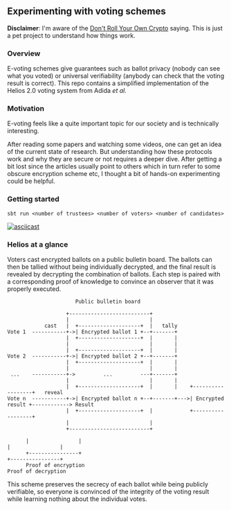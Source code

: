 ## Experimenting with voting schemes

**Disclaimer**: I'm aware of the [Don't Roll Your Own Crypto](https://security.stackexchange.com/questions/18197/why-shouldnt-we-roll-our-own) saying. This is just a pet project to understand how things work.

### Overview
E-voting schemes give guarantees such as ballot privacy (nobody can see what you voted) or universal verifiability (anybody can check that the voting result is correct). This repo contains a simplified implementation of the Helios 2.0 voting system from Adida _et al._

### Motivation
E-voting feels like a quite important topic for our society and is technically interesting.

After reading some papers and watching some videos, one can get an idea of the current state of research. But understanding how these protocols work and why they are secure or not requires a deeper dive. After getting a bit lost since the articles usually point to others which in turn refer to some obscure encryption scheme etc, I thought a bit of hands-on experimenting could be helpful.

### Getting started
```
sbt run <number of trustees> <number of voters> <number of candidates>
```
[![asciicast](https://asciinema.org/a/Rgv70p4IDDvcZ3x5yKEoHlI2B.svg)](https://asciinema.org/a/Rgv70p4IDDvcZ3x5yKEoHlI2B)

### Helios at a glance
Voters cast encrypted ballots on a public bulletin board. The ballots can then be tallied without being individually decrypted, and the final result is revealed by decrypting the combination of ballots. Each step is paired with a corresponding proof of knowledge to convince an observer that it was properly executed.

```
                      Public bulletin board
 
                   +--------------------------+
                   |                          |
            cast   |  +--------------------+  |   tally
Vote 1  -----------+->| Encrypted ballot 1 +--+-------+
                   |  +--------------------+  |       |
                   |                          |       |
                   |  +--------------------+  |       |
Vote 2  -----------+->| Encrypted ballot 2 +--+-------+
                   |  +--------------------+  |       |
                   |                          |       |
 ...    -----------+->         ...         ---+-------+
                   |                          |       |
                   |  +--------------------+  |       |    +------------------+   reveal
Vote n  -----------+->| Encrypted ballot n +--+-------+--->| Encrypted result +------------> Result
                   |  +--------------------+  |            +------------------+
                   |                          |
                   +--------------------------+
  
      |                |                                                    |                |         
      +----------------+                                                    +----------------+
      Proof of encryption                                                   Proof of decryption
```

This scheme preserves the secrecy of each ballot while being publicly verifiable, so everyone is convinced of the integrity of the voting result while learning nothing about the individual votes.

